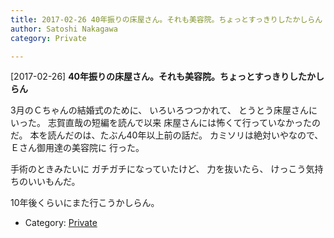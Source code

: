 ```yaml
---
title: 2017-02-26 40年振りの床屋さん。それも美容院。ちょっとすっきりしたかしらん
author: Satoshi Nakagawa
category: Private

---
```


[2017-02-26] **40年振りの床屋さん。それも美容院。ちょっとすっきりしたかしらん** 

 3月のＣちゃんの結婚式のために、
いろいろつつかれて、
とうとう床屋さんにいった。
志賀直哉の短編を読んで以来
床屋さんには怖くて行っていなかったのだ。
本を読んだのは、たぶん40年以上前の話だ。
カミソリは絶対いやなので、
Ｅさん御用達の美容院に
行った。

 手術のときみたいに
ガチガチになっていたけど、
力を抜いたら、
けっこう気持ちのいいもんだ。

 10年後くらいにまた行こうかしらん。

- Category: [Private](https://merapano.github.io/categories.html#Private)


